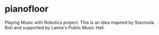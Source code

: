 # pianofloor
Playing Music with Robotics project. This is an idea inspired by Stavroula Boti and supported by Lamia's Public Music Hall.
